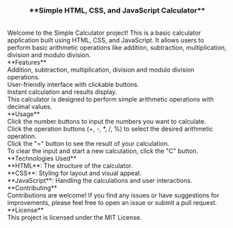 <center><h3>**Simple HTML, CSS, and JavaScript Calculator**</h3></center></br>
              Welcome to the Simple Calculator project! This is a basic calculator application built using HTML, CSS, and JavaScript. It allows users to perform basic arithmetic operations like addition, subtraction, multiplication, division and modulo division.</br>
**Features**</br>
Addition, subtraction, multiplication, division and modulo division operations.</br>
User-friendly interface with clickable buttons.</br>
Instant calculation and results display.</br>
This calculator is designed to perform simple arithmetic operations with decimal values.</br>
**Usage**</br>
Click the number buttons to input the numbers you want to calculate.</br>
Click the operation buttons (+, -, *, /, %) to select the desired arithmetic operation.</br>
Click the "=" button to see the result of your calculation.</br>
To clear the input and start a new calculation, click the "C" button.</br>
**Technologies Used**</br>
**HTML**: The structure of the calculator.</br>
**CSS**: Styling for layout and visual appeal.</br>
**JavaScript**: Handling the calculations and user interactions.</br>
**Contributing**</br>
Contributions are welcome! If you find any issues or have suggestions for improvements, please feel free to open an issue or submit a pull request.</br>
**License**</br>
This project is licensed under the MIT License.
